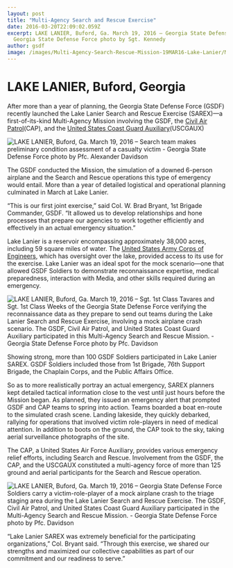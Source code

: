 ```yaml
---
layout: post
title: "Multi-Agency Search and Rescue Exercise"
date: 2016-03-20T22:09:02.059Z
excerpt: LAKE LANIER, Buford, Ga. March 19, 2016 – Georgia State Defense Force (GSDF) Soldiers debarking a boat at the scene of a mock airplane crash area during the Lake Lanier Search and Rescue Exercise (SAREX). The GSDF, Civil Air Patrol, and United States Coast Guard Auxiliary participated in this Multi-Agency Search and Rescue Mission. 
  Georgia State Defense Force photo by Sgt. Kennedy
author: gsdf
image: /images/Multi-Agency-Search-Rescue-Mission-19MAR16-Lake-Lanier/Multi-Agency-Search-Rescue-Mission-19MAR16-Lake-Lanier.jpg
---
```


# LAKE LANIER, Buford, Georgia


After more than a year of planning, the Georgia State Defense Force (GSDF) recently launched the Lake Lanier Search and Rescue Exercise (SAREX)—a first-of-its-kind Multi-Agency Mission involving the GSDF, the [Civil Air Patrol](http://www.gocivilairpatrol.com)(CAP), and the [United States Coast Guard Auxiliary](http://www.cgaux.org)(USCGAUX)  
  
    
      
  

<span class="image fit">
  <img src="{{ "/images/Multi-Agency-Search-Rescue-Mission-19MAR16-Lake-Lanier/Multi-Agency-Search-Rescue-Mission-GSDF-19-MAR-2016.jpg" | absolute_url }}" alt="LAKE LANIER, Buford, Ga. March 19, 2016 – Search team makes preliminary condition assessment of a casualty victim - Georgia State Defense Force photo by Pfc. Alexander Davidson" title="LAKE LANIER, Buford, Ga. March 19, 2016 – Search team makes preliminary condition assessment of a casualty victim - Georgia State Defense Force photo by Pfc. Alexander Davidson" />
</span>
    
      
        
          
    
The GSDF conducted the Mission, the simulation of a downed 6-person airplane and the Search and Rescue operations this type of emergency would entail. More than a year of detailed logistical and operational planning culminated in March at Lake Lanier.

“This is our first joint exercise,” said Col. W. Brad Bryant, 1st Brigade Commander, GSDF. “It allowed us to develop relationships and hone processes that prepare our agencies to work together efficiently and effectively in an actual emergency situation.”

Lake Lanier is a reservoir encompassing approximately 38,000 acres, including 59 square miles of water. The [United States Army Corps of Engineers](http://www.usace.army.mil), which has oversight over the lake, provided access to its use for the exercise. Lake Lanier was an ideal spot for the mock scenario—one that allowed GSDF Soldiers to demonstrate reconnaissance expertise, medical preparedness, interaction with Media, and other skills required during an emergency.  
  
   
     
       

<span class="image fit">
  <img src="{{ "/images/Multi-Agency-Search-Rescue-Mission-19MAR16-Lake-Lanier/Prepare-to-Deploy-Search-Teams1.jpg" | absolute_url }}" alt="LAKE LANIER, Buford, Ga. March 19, 2016 – Sgt. 1st Class Tavares and Sgt. 1st Class Weeks of the Georgia State Defense Force verifying the reconnaissance data as they prepare to send out teams during the Lake Lanier Search and Rescue Exercise, involving a mock airplane crash scenario. The GSDF, Civil Air Patrol, and United States Coast Guard Auxiliary participated in this Multi-Agency Search and Rescue Mission. - Georgia State Defense Force photo by Pfc. Davidson"  title="LAKE LANIER, Buford, Ga. March 19, 2016 – Sgt. 1st Class Tavares and Sgt. 1st Class Weeks of the Georgia State Defense Force verifying the reconnaissance data as they prepare to send out teams during the Lake Lanier Search and Rescue Exercise, involving a mock airplane crash scenario. The GSDF, Civil Air Patrol, and United States Coast Guard Auxiliary participated in this Multi-Agency Search and Rescue Mission. - Georgia State Defense Force photo by Pfc. Davidson" />
</span>
    
      
        
  
Showing strong, more than 100 GSDF Soldiers participated in Lake Lanier SAREX. GSDF Soldiers included those from 1st Brigade, 76th Support Brigade, the Chaplain Corps, and the Public Affairs Office.

So as to more realistically portray an actual emergency, SAREX planners kept detailed tactical information close to the vest until just hours before the Mission began. As planned, they issued an emergency alert that prompted GSDF and CAP teams to spring into action. Teams boarded a boat en-route to the simulated crash scene. Landing lakeside, they quickly debarked, rallying for operations that involved victim role-players in need of medical attention. In addition to boots on the ground, the CAP took to the sky, taking aerial surveillance photographs of the site.

The CAP, a United States Air Force Auxiliary, provides various emergency relief efforts, including Search and Rescue. Involvement from the GSDF, the CAP, and the USCGAUX constituted a multi-agency force of more than 125 ground and aerial participants for the Search and Rescue operation.   
    
    
      
<span class="image fit">
  <img src="{{ "/images/Multi-Agency-Search-Rescue-Mission-19MAR16-Lake-Lanier/carrying-an-injured.jpg" | absolute_url }}" alt="LAKE LANIER, Buford, Ga. March 19, 2016 – Georgia State Defense Force Soldiers carry a victim-role-player of a mock airplane crash to the triage staging area during the Lake Lanier Search and Rescue Exercise. The GSDF, Civil Air Patrol, and United States Coast Guard Auxiliary participated in the Multi-Agency Search and Rescue Mission. - Georgia State Defense Force photo by Pfc. Davidson"  title="LAKE LANIER, Buford, Ga. March 19, 2016 – Georgia State Defense Force Soldiers carry a victim-role-player of a mock airplane crash to the triage staging area during the Lake Lanier Search and Rescue Exercise. The GSDF, Civil Air Patrol, and United States Coast Guard Auxiliary participated in the Multi-Agency Search and Rescue Mission. - Georgia State Defense Force photo by Pfc. Davidson" />
</span>
  
  
  
“Lake Lanier SAREX was extremely beneficial for the participating organizations,” Col. Bryant said. “Through this exercise, we shared our strengths and maximized our collective capabilities as part of our commitment and our readiness to serve.”  
